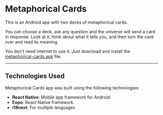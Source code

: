 # Metaphorical Cards

This is an Android app with two decks of metaphorical cards.

You can choose a deck, ask any question and the universe will send a card in response. Look at it, think about what it tells you, and then turn the card over and read its meaning.

You don't need internet to use it. Just download and install the [metaphorical-cards.apk](https://drive.google.com/file/d/1UkVydeBA4Dzj2bEI4LmyAXxHWx-sZGXM/view?usp=drive_link) file.

---

## Technologies Used

Metaphorical Cards app was built using the following technologies:

-   **React Native**: Mobile app framework for Android.
-   **Expo**: React Native framework.
-	**i18next**: For multiple languages
